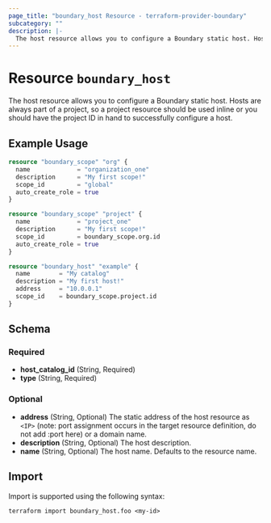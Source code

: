 ```yaml
---
page_title: "boundary_host Resource - terraform-provider-boundary"
subcategory: ""
description: |-
  The host resource allows you to configure a Boundary static host. Hosts are always part of a project, so a project resource should be used inline or you should have the project ID in hand to successfully configure a host.
---
```


# Resource `boundary_host`

The host resource allows you to configure a Boundary static host. Hosts are always part of a project, so a project resource should be used inline or you should have the project ID in hand to successfully configure a host.

## Example Usage

```terraform
resource "boundary_scope" "org" {
  name             = "organization_one"
  description      = "My first scope!"
  scope_id         = "global"
  auto_create_role = true
}

resource "boundary_scope" "project" {
  name             = "project_one"
  description      = "My first scope!"
  scope_id         = boundary_scope.org.id
  auto_create_role = true
}

resource "boundary_host" "example" {
  name        = "My catalog"
  description = "My first host!"
  address     = "10.0.0.1"
  scope_id    = boundary_scope.project.id
}
```

## Schema

### Required

- **host_catalog_id** (String, Required)
- **type** (String, Required)

### Optional

- **address** (String, Optional) The static address of the host resource as `<IP>` (note: port assignment occurs in the target resource definition, do not add :port here) or a domain name.
- **description** (String, Optional) The host description.
- **name** (String, Optional) The host name. Defaults to the resource name.

## Import

Import is supported using the following syntax:

```shell
terraform import boundary_host.foo <my-id>
```
